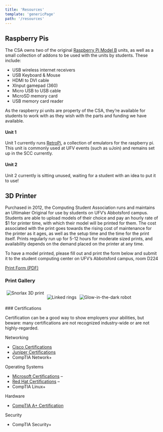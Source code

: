 ```yaml
---
title: 'Resources'
template: 'genericPage'
path: '/resources'
---
```


## Raspberry Pis

The CSA owns two of the original [Raspberry Pi Model B](https://www.raspberrypi.org/products/model-b/) units, as well as a small collection of addons to be used with the units by students. These include:

- USB wireless internet receivers
- USB Keyboard & Mouse
- HDMI to DVI cable
- XInput gamepad (360)
- Micro USB to USB cable
- MicroSD memory card
- USB memory card reader

As the raspberry pi units are property of the CSA, they’re available for students to work with as they wish with the parts and funding we have available.

#### Unit 1

Unit 1 currently runs [RetroPi](https://retropie.org.uk/), a collection of emulators for the raspberry pi. This unit is commonly used at UFV events (such as uJoin) and remains set up in the SCC currently.

#### Unit 2

Unit 2 currently is sitting unused, waiting for a student with an idea to put it to use!

## 3D Printer

Purchased in 2012, the Computing Student Association runs and maintains an Ultimaker Original for use by students on UFV’s Abbotsford campus. Students are able to upload models of their choice and pay an hourly rate of \$1 for printer time, with which their model will be printed for them. The cost associated with the print goes towards the rising cost of maintenance for the printer as it ages, as well as the setup time and the time for the print itself. Prints regularly run up for 5-12 hours for moderate sized prints, and availability depends on the demand placed on the printer at any time.

To have a model printed, please fill out and print the form below and submit it to the student computing center on UFV’s Abbotsford campus, room D224

[Print Form (PDF)](http://web.archive.org/web/20180812124042/http://ufvcsa.ca/wp-content/uploads/2017/03/3D-Print-form.pdf)

### Print Gallery

<div style="display: flex; width: 100%;"> 
<img src="/images/print1.jpg"
     alt="Snorlax 3D print"
     style="max-width: 400px; max-height: 400px; margin: 5px;" />

<img src="/images/print2.jpg"
     alt="Linked rings"
     style="max-width: 400px; max-height: 400px; margin: 5px;" />

<img src="/images/print3.jpg"
     alt="Glow-in-the-dark robot"
     style="max-width: 400px; max-height: 400px; margin: 5px;" />

</div>
### Certifications

Certification can be a good way to show employers your abilities, but beware: many certifications are not recognized industry-wide or are not highly-regarded.

Networking

- [Cisco Certifications](http://web.archive.org/web/20180812150806/http://www.cisco.com/web/learning/le3/learning_career_certifications_and_learning_paths_home.html)
- [Juniper Certifications](http://web.archive.org/web/20180812150806/http://www.juniper.net/us/en/training/certification/certification-tracks/)
- CompTIA Network+

Operating Systems

- [Microsoft Certifications](http://web.archive.org/web/20180812150806/http://www.microsoft.com/learning/en/us/certification/cert-overview.aspx) –
- [Red Hat Certifications](http://web.archive.org/web/20180812150806/http://www.redhat.com/certification/) –
- CompTIA Linux+

Hardware

- [CompTIA A+ Certification](http://web.archive.org/web/20180812150806/http://certification.comptia.org/getCertified/certifications/a.aspx)

Security

- CompTIA Security+
